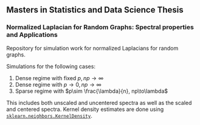 ## Masters in Statistics and Data Science Thesis
### Normalized Laplacian for Random Graphs: Spectral properties and Applications

Repository for simulation work for normalized Laplacians for random graphs.

Simulations for the following cases:
1. Dense regime with fixed $p, np\to\infty$
2. Dense regime with $p\to 0, np\to\infty$
3. Sparse regime with $p\sim \frac{\lambda}{n}, np\to\lambda$

This includes both unscaled and uncentered spectra as well as the scaled and centered spectra. Kernel density estimates are done using [`sklearn.neighbors.KernelDensity`](https://scikit-learn.org/stable/modules/generated/sklearn.neighbors.KernelDensity.html#sklearn.neighbors.KernelDensity). 